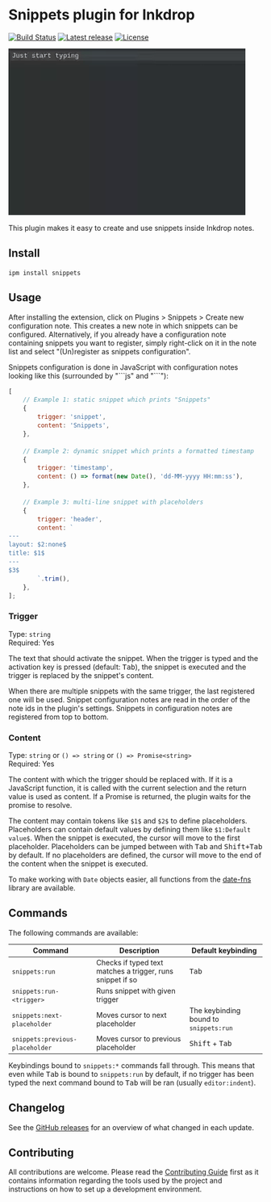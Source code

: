 # Snippets plugin for Inkdrop

[![Build Status](https://dev.azure.com/jmerle/inkdrop-snippets/_apis/build/status/Build?branchName=master)](https://dev.azure.com/jmerle/inkdrop-snippets/_build/latest?definitionId=28&branchName=master)
[![Latest release](https://img.shields.io/github/v/release/jmerle/inkdrop-snippets)](https://my.inkdrop.app/plugins/snippets)
[![License](https://img.shields.io/github/license/jmerle/inkdrop-snippets)](https://github.com/jmerle/inkdrop-snippets/blob/master/LICENSE)

![](./media/demo.gif)

This plugin makes it easy to create and use snippets inside Inkdrop notes.

## Install

```
ipm install snippets
```

## Usage

After installing the extension, click on Plugins > Snippets > Create new configuration note. This creates a new note in which snippets can be configured. Alternatively, if you already have a configuration note containing snippets you want to register, simply right-click on it in the note list and select "(Un)register as snippets configuration".

Snippets configuration is done in JavaScript with configuration notes looking like this (surrounded by "\```js" and "\```"):

```js
[
    // Example 1: static snippet which prints "Snippets"
    {
        trigger: 'snippet',
        content: 'Snippets',
    },

    // Example 2: dynamic snippet which prints a formatted timestamp
    {
        trigger: 'timestamp',
        content: () => format(new Date(), 'dd-MM-yyyy HH:mm:ss'),
    },

    // Example 3: multi-line snippet with placeholders
    {
        trigger: 'header',
        content: `
---
layout: $2:none$
title: $1$
---
$3$
        `.trim(),
    },
];
```

### Trigger

Type: `string`  
Required: Yes

The text that should activate the snippet. When the trigger is typed and the activation key is pressed (default: <kbd>Tab</kbd>), the snippet is executed and the trigger is replaced by the snippet's content.

When there are multiple snippets with the same trigger, the last registered one will be used. Snippet configuration notes are read in the order of the note ids in the plugin's settings. Snippets in configuration notes are registered from top to bottom.

### Content

Type: `string` or `() => string` or `() => Promise<string>`  
Required: Yes

The content with which the trigger should be replaced with.
If it is a JavaScript function, it is called with the current selection and the return value is used as content.
If a Promise is returned, the plugin waits for the promise to resolve.

The content may contain tokens like `$1$` and `$2$` to define placeholders. Placeholders can contain default values by defining them like `$1:Default value$`. When the snippet is executed, the cursor will move to the first placeholder. Placeholders can be jumped between with <kbd>Tab</kbd> and <kbd>Shift+Tab</kbd> by default. If no placeholders are defined, the cursor will move to the end of the content when the snippet is executed.

To make working with `Date` objects easier, all functions from the [date-fns](https://date-fns.org/) library are available.

## Commands

The following commands are available:

| Command                         | Description                                                | Default keybinding                     |
| ------------------------------- | ---------------------------------------------------------- | -------------------------------------- |
| `snippets:run`                  | Checks if typed text matches a trigger, runs snippet if so | <kbd>Tab</kbd>                         |
| `snippets:run-<trigger>`        | Runs snippet with given trigger                            |                                        |
| `snippets:next-placeholder`     | Moves cursor to next placeholder                           | The keybinding bound to `snippets:run` |
| `snippets:previous-placeholder` | Moves cursor to previous placeholder                       | <kbd>Shift</kbd> + <kbd>Tab</kbd>      |

Keybindings bound to `snippets:*` commands fall through. This means that even while <kbd>Tab</kbd> is bound to `snippets:run` by default, if no trigger has been typed the next command bound to <kbd>Tab</kbd> will be ran (usually `editor:indent`).

## Changelog

See the [GitHub releases](https://github.com/jmerle/inkdrop-snippets/releases) for an overview of what changed in each update.

## Contributing

All contributions are welcome. Please read the [Contributing Guide](https://github.com/jmerle/inkdrop-snippets/blob/master/CONTRIBUTING.md) first as it contains information regarding the tools used by the project and instructions on how to set up a development environment.
